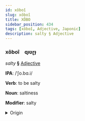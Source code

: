 ```yaml
---
id: xôboî
slug: xôboî
title: XÔBO
sidebar_position: 434
tags: [xôboî, Adjective, Japonic]
description: salty § Adjective
---
```


### xôboî&emsp;<span kind="abugida">ɋıʋɽɟ</span>

*salty* **§** [Adjective](../../tags/Adjective)

**IPA**: /ˈʃo.bɑ.i/

**Verb**: to be salty

**Noun**: saltiness

**Modifier**: salty

<details>
    <summary>Origin</summary>
    Japanese 塩っぱい shoppai [ɕo̞p̚pa̠i]<br/>
    <em>Japonic Language Family</em>
</details>